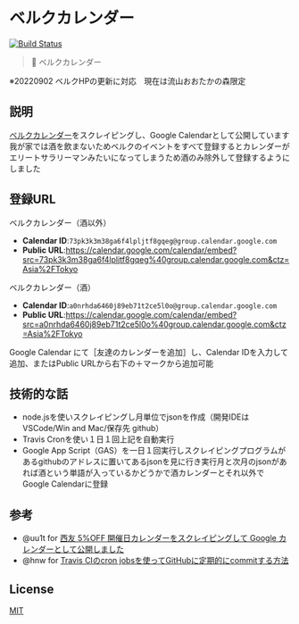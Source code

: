 # ベルクカレンダー

[![Build Status](https://travis-ci.org/JiroTakita/belcCalendar.svg?branch=master)](https://travis-ci.org/github/JiroTakita/belcCalendar)
> :calendar: ベルクカレンダー

※20220902 ベルクHPの更新に対応　現在は流山おおたかの森限定

## 説明

[ベルクカレンダー](https://www.belc.jp/product/calendar/)をスクレイピングし、Google Calendarとして公開しています  
我が家では酒を飲まないためベルクのイベントをすべて登録するとカレンダーがエリートサラリーマンみたいになってしまうため酒のみ除外して登録するようにしました　　

## 登録URL

ベルクカレンダー（酒以外）  
- **Calendar ID**:`73pk3k3m38ga6f4lpljtf8gqeg@group.calendar.google.com`
- **Public URL**:https://calendar.google.com/calendar/embed?src=73pk3k3m38ga6f4lpljtf8gqeg%40group.calendar.google.com&ctz=Asia%2FTokyo

ベルクカレンダー（酒）  
- **Calendar ID**:`a0nrhda6460j89eb71t2ce5l0o@group.calendar.google.com`
- **Public URL**:https://calendar.google.com/calendar/embed?src=a0nrhda6460j89eb71t2ce5l0o%40group.calendar.google.com&ctz=Asia%2FTokyo

Google Calendar にて［友達のカレンダーを追加］し、Calendar IDを入力して追加、またはPublic URLから右下の＋マークから追加可能

## 技術的な話

- node.jsを使いスクレイピングし月単位でjsonを作成（開発IDEはVSCode/Win and Mac/保存先 github）  
- Travis Cronを使い１日１回上記を自動実行  
- Google App Script（GAS）を一日１回実行しスクレイピングプログラムがあるgithubのアドレスに置いてあるjsonを見に行き実行月と次月のjsonがあれば酒という単語が入っているかどうかで酒カレンダーとそれ以外でGoogle Calendarに登録

## 参考

- @uu1t for [西友 5%OFF 開催日カレンダーをスクレイピングして Google カレンダーとして公開しました](https://kojole.hatenablog.com/entry/2018/08/29/143823)
- @hnw for [Travis CIのcron jobsを使ってGitHubに定期的にcommitする方法](http://d.hatena.ne.jp/hnw/20180706)

## License

[MIT](https://choosealicense.com/licenses/mit/)

